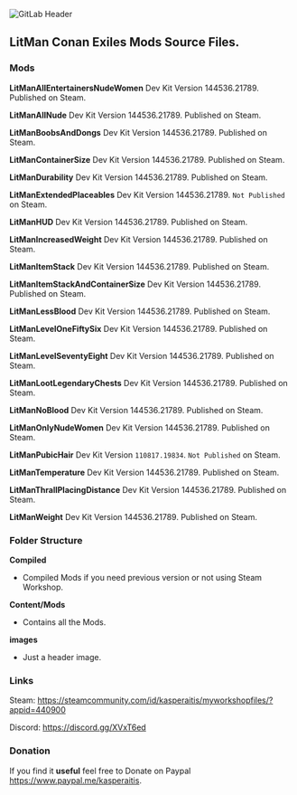 ![GitLab Header](/images/gitlab_header.png)

## LitMan Conan Exiles Mods Source Files.

### Mods

**LitManAllEntertainersNudeWomen**
Dev Kit Version 144536.21789. Published on Steam.

**LitManAllNude**
Dev Kit Version 144536.21789. Published on Steam.

**LitManBoobsAndDongs**
Dev Kit Version 144536.21789. Published on Steam.

**LitManContainerSize**
Dev Kit Version 144536.21789. Published on Steam.

**LitManDurability**
Dev Kit Version 144536.21789. Published on Steam.

**LitManExtendedPlaceables**
Dev Kit Version 144536.21789. `Not Published` on Steam.

**LitManHUD**
Dev Kit Version 144536.21789. Published on Steam.

**LitManIncreasedWeight**
Dev Kit Version 144536.21789. Published on Steam.

**LitManItemStack**
Dev Kit Version 144536.21789. Published on Steam.

**LitManItemStackAndContainerSize**
Dev Kit Version 144536.21789. Published on Steam.

**LitManLessBlood**
Dev Kit Version 144536.21789. Published on Steam.

**LitManLevelOneFiftySix**
Dev Kit Version 144536.21789. Published on Steam.

**LitManLevelSeventyEight**
Dev Kit Version 144536.21789. Published on Steam.

**LitManLootLegendaryChests**
Dev Kit Version 144536.21789. Published on Steam.

**LitManNoBlood**
Dev Kit Version 144536.21789. Published on Steam.

**LitManOnlyNudeWomen**
Dev Kit Version 144536.21789. Published on Steam.

**LitManPubicHair**
Dev Kit Version `110817.19834`. `Not Published` on Steam.

**LitManTemperature**
Dev Kit Version 144536.21789. Published on Steam.

**LitManThrallPlacingDistance**
Dev Kit Version 144536.21789. Published on Steam.

**LitManWeight**
Dev Kit Version 144536.21789. Published on Steam.

### Folder Structure

**Compiled**
- Compiled Mods if you need previous version or not using Steam Workshop.

**Content/Mods**
- Contains all the Mods.

**images**
- Just a header image.

### Links

Steam: https://steamcommunity.com/id/kasperaitis/myworkshopfiles/?appid=440900

Discord: https://discord.gg/XVxT6ed

### Donation

If you find it **useful** feel free to Donate on Paypal https://www.paypal.me/kasperaitis.
